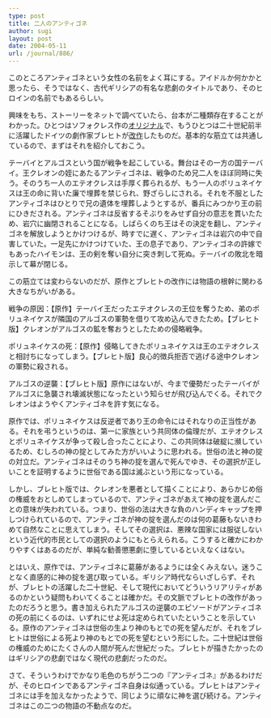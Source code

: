 ```yaml
---
type: post
title: 二人のアンティゴネ
author: sugi
layout: post
date: 2004-05-11
url: /journal/886/
---
```

このところアンティゴネという女性の名前をよく耳にする。アイドルか何かかと思ったら、そうではなく、古代ギリシアの有名な悲劇のタイトルであり、そのヒロインの名前でもあるらしい。

興味をもち、ストーリーをネットで調べていたら、台本が二種類存在することがわかった。ひとつはソフォクレス作の<a href="http://www.geocities.jp/hgonzaemon/antigone.html" onclick="_gaq.push(['_trackEvent', 'outbound-article', 'http://www.geocities.jp/hgonzaemon/antigone.html', 'オリジナル']);" >オリジナル</a>で、もうひとつは二十世紀前半に活躍したドイツの劇作家ブレヒトが<a href="http://www.rc.kyushu-u.ac.jp/~michel/publ/misc/197701/197701antigone.html" onclick="_gaq.push(['_trackEvent', 'outbound-article', 'http://www.rc.kyushu-u.ac.jp/~michel/publ/misc/197701/197701antigone.html', '改作']);" >改作</a>したものだ。基本的な筋立ては共通しているので、まずはそれを紹介しておこう。

テーバイとアルゴスという国が戦争を起こしている。舞台はその一方の国テーバイ。王クレオンの姪にあたるアンティゴネは、戦争のため兄二人をほぼ同時に失う。そのうち一人のエテオクレスは手厚く葬られるが、もう一人のポリュネイケスは王の命に背いた廉で埋葬を禁じられ、野ざらしにされる。それを不服としたアンティゴネはひとりで兄の遺体を埋葬しようとするが、番兵にみつかり王の前にひきだされる。アンティゴネは反省するそぶりをみせず自分の意志を貫いたため、岩穴に幽閉されることになる。しばらくのち王はその決定を翻し、アンティゴネを解放しようとかけつけるが、時すでに遅く、アンティゴネは岩穴の中で自害していた。一足先にかけつけていた、王の息子であり、アンティゴネの許嫁でもあったハイモンは、王の剣を奪い自分に突き刺して死ぬ。テーバイの敗北を暗示して幕が閉じる。

この筋立ては変わらないのだが、原作とブレヒトの改作には物語の根幹に関わる大きなちがいがある。

戦争の原因：【原作】テーバイ王だったエテオクレスの王位を奪うため、弟のポリュネイケスが隣国のアルゴスの軍勢を借りて攻め込んできたため。【ブレヒト版】クレオンがアルゴスの鉱を奪おうとしたための侵略戦争。

ポリュネイケスの死：【原作】侵略してきたポリュネイケスは王のエテオクレスと相討ちになってしまう。【ブレヒト版】良心的徴兵拒否で逃げる途中クレオンの軍勢に殺される。

アルゴスの逆襲：【ブレヒト版】原作にはないが、今まで優勢だったテーバイがアルゴスに急襲され壊滅状態になったという知らせが飛び込んでくる。それでクレオンはようやくアンティゴネを許す気になる。

原作では、ポリュネイケスは反逆者であり王の命令にはそれなりの正当性がある。それを弔うというのは、第一に家族という共同体の倫理だが、エテオクレスとポリュネイケスが争って殺し合ったことにより、この共同体は破綻に瀕しているため、むしろの神の掟としてみた方がいいように思われる。世俗の法と神の掟の対立だ。アンティゴネはそのうち神の掟を選んで死んでゆき、その選択が正しいことを証明するように世俗である国は滅ぶという形になっている。

しかし、ブレヒト版では、クレオンを悪者として描くことにより、あらかじめ俗の権威をおとしめてしまっているので、アンティゴネがあえて神の掟を選んだことの意味が失われている。つまり、世俗の法は大きな負のハンディキャップを押しつけられているので、アンティゴネが神の掟を選んだのは何の葛藤もないきわめて自然なことに思えてしまう。そしてその選択は、悪辣な国家には服従しないという近代的市民としての選択のようにもとらえられる。こうすると確かにわかりやすくはあるのだが、単純な勧善懲悪劇に堕しているといえなくはない。

とはいえ、原作では、アンティゴネに葛藤があるようには全くみえない。迷うことなく直感的に神の掟を選び取っている。ギリシア時代ならいざしらず、それが、ブレヒトの活躍した二十世紀、そして現代においてどういうリアリティがあるのかという疑問もわいてくることは確かだ。その文脈でブレヒトの改作があったのだろうと思う。書き加えられたアルゴスの逆襲のエピソードがアンティゴネの死の前にくるのは、いずれにせよ死は定められていたということを示している。原作のアンティゴネは世俗の生より神のもとでの死を望んだが、それをブレヒトは世俗による死より神のもとでの死を望むという形にした。二十世紀は世俗の権威のためにたくさんの人間が死んだ世紀だった。ブレヒトが描きたかったのはギリシアの悲劇ではなく現代の悲劇だったのだ。

さて、そういうわけでかなり毛色のちがう二つの『アンティゴネ』があるわけだが、そのヒロインであるアンティゴネ自身は似通っている。ブレヒトはアンティゴネには手を加えなかったようで、同じように頑なに神を選び続ける。アンティゴネはこの二つの物語の不動点なのだ。